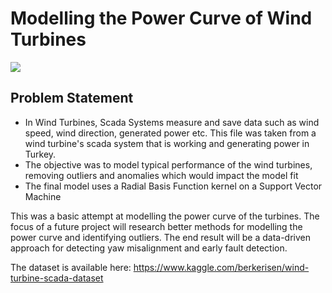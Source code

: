 # Modelling the Power Curve of Wind Turbines
![](https://assets.justenergy.com/wp-content/uploads/2020/11/wind-energy-image-definition.jpg)

## Problem Statement

- In Wind Turbines, Scada Systems measure and save data such as wind speed, wind direction, generated power etc. This file was taken from a wind turbine's scada system that is working and generating power in Turkey.
- The objective was to model typical performance of the wind turbines, removing outliers and anomalies which would impact the model fit
- The final model uses a Radial Basis Function kernel on a Support Vector Machine

This was a basic attempt at modelling the power curve of the turbines. The focus of a future project will research better methods for modelling the power curve and identifying outliers. The end result will be a data-driven approach for detecting yaw misalignment and early fault detection.

The dataset is available here: https://www.kaggle.com/berkerisen/wind-turbine-scada-dataset
